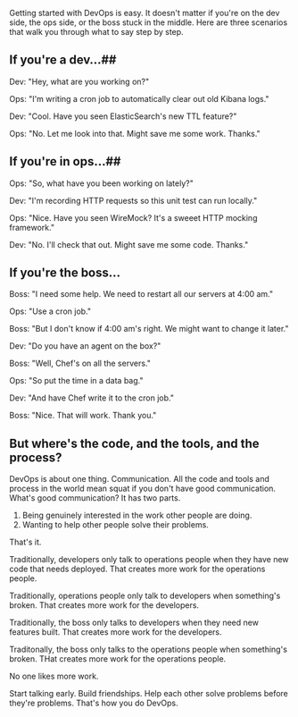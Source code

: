 <!--
title: How to do DevOps even if you can't write code
created: 12 July 2014 - 8:12 am
updated: 12 July 2014 - 8:48 am
publish: 14 July 2014
slug: water-cooler
tags: coding, chef
-->

Getting started with DevOps is easy. It doesn't matter if you're on the dev
side, the ops side, or the boss stuck in the middle. Here are three scenarios
that walk you through what to say step by step.

## If you're a dev&hellip;##

Dev: "Hey, what are you working on?"

Ops: "I'm writing a cron job to automatically clear out old Kibana logs."

Dev: "Cool. Have you seen ElasticSearch's new TTL feature?"

Ops: "No. Let me look into that. Might save me some work. Thanks."

## If you're in ops&hellip;##

Ops: "So, what have you been working on lately?"

Dev: "I'm recording HTTP requests so this unit test can run locally."

Ops: "Nice. Have you seen WireMock? It's a sweeet HTTP mocking framework."

Dev: "No. I'll check that out. Might save me some code. Thanks."

## If you're the boss&hellip; ##

Boss: "I need some help. We need to restart all our servers at 4:00 am."

Ops: "Use a cron job."

Boss: "But I don't know if 4:00 am's right. We might want to change it later."

Dev: "Do you have an agent on the box?"

Boss: "Well, Chef's on all the servers."

Ops: "So put the time in a data bag."

Dev: "And have Chef write it to the cron job."

Boss: "Nice. That will work. Thank you."

## But where's the code, and the tools, and the process? ##

DevOps is about one thing. Communication. All the code and tools and process in
the world mean squat if you don't have good communication. What's good
communication? It has two parts.

1. Being genuinely interested in the work other people are doing.
2. Wanting to help other people solve their problems.

That's it.

Traditionally, developers only talk to operations people when they have new code
that needs deployed. That creates more work for the operations people.

Traditionally, operations people only talk to developers when something's
broken. That creates more work for the developers.

Traditionally, the boss only talks to developers when they need new features
built. That creates more work for the developers.

Traditonally, the boss only talks to the operations people when something's
broken. THat creates more work for the operations people.

No one likes more work.

Start talking early. Build friendships. Help each other solve problems before
they're problems. That's how you do DevOps.
